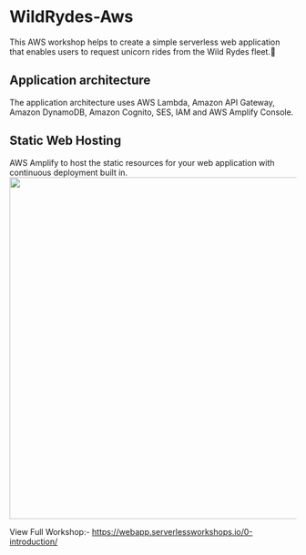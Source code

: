 # WildRydes-Aws

This AWS workshop helps to create a simple serverless web application that enables users to request unicorn rides from the Wild Rydes fleet.🦄

<h2>Application architecture</h2>
The application architecture uses AWS Lambda, Amazon API Gateway, Amazon DynamoDB, Amazon Cognito, SES, IAM and AWS Amplify Console.

<h2>Static Web Hosting</h2>
AWS Amplify to host the static resources for your web application with continuous deployment built in.
<br>
<img width="800" height="600" src="https://github.com/Shruti-T/WildRydes-Aws/blob/main/images/For%20Readme/HomePg.gif">

View Full Workshop:- https://webapp.serverlessworkshops.io/0-introduction/
